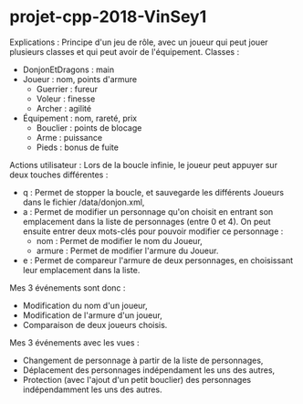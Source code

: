 # projet-cpp-2018-VinSey1

Explications :
Principe d'un jeu de rôle, avec un joueur qui peut jouer plusieurs classes et qui peut avoir de l'équipement.
Classes :
- DonjonEtDragons : main
- Joueur : nom, points d'armure
  - Guerrier : fureur
  - Voleur : finesse
  - Archer : agilité
- Équipement : nom, rareté, prix
  - Bouclier : points de blocage
  - Arme : puissance
  - Pieds : bonus de fuite
  
Actions utilisateur : Lors de la boucle infinie, le joueur peut appuyer sur deux touches différentes :
 - q : Permet de stopper la boucle, et sauvegarde les différents Joueurs dans le fichier /data/donjon.xml,
 - a : Permet de modifier un personnage qu'on choisit en entrant son emplacement dans la liste de personnages (entre 0 et 4).
 On peut ensuite entrer deux mots-clés pour pouvoir modifier ce personnage :
    - nom : Permet de modifier le nom du Joueur,
    - armure : Permet de modifier l'armure du Joueur.
  - e : Permet de compareur l'armure de deux personnages, en choisissant leur emplacement dans la liste.
  
Mes 3 événements sont donc :
- Modification du nom d'un joueur,
- Modification de l'armure d'un joueur,
- Comparaison de deux joueurs choisis.

Mes 3 événements avec les vues :
- Changement de personnage à partir de la liste de personnages,
- Déplacement des personnages indépendament les uns des autres,
- Protection (avec l'ajout d'un petit bouclier) des personnages indépendamment les uns des autres.
